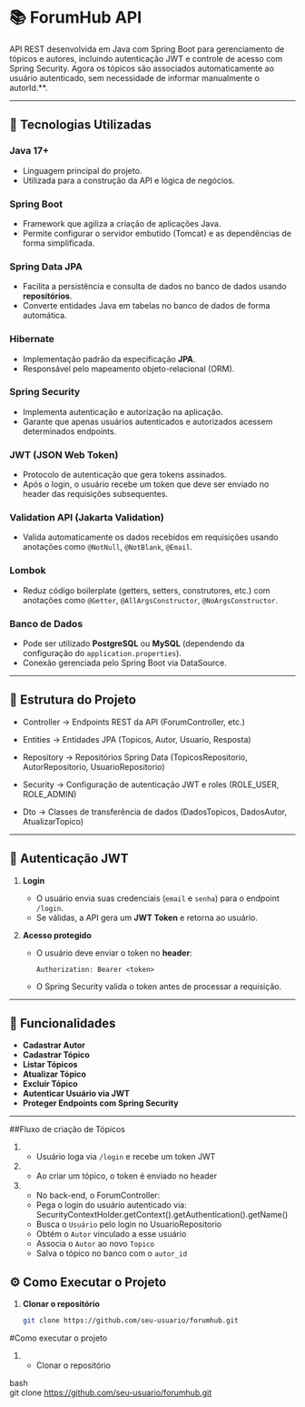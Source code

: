 # 📚 ForumHub API

API REST desenvolvida em Java com Spring Boot para gerenciamento de tópicos e autores, incluindo autenticação JWT e controle de acesso com Spring Security.
Agora os tópicos são associados automaticamente ao usuário autenticado, sem necessidade de informar manualmente o autorId.**.

---

## 🚀 Tecnologias Utilizadas

### **Java 17+**
- Linguagem principal do projeto.
- Utilizada para a construção da API e lógica de negócios.

### **Spring Boot**
- Framework que agiliza a criação de aplicações Java.
- Permite configurar o servidor embutido (Tomcat) e as dependências de forma simplificada.

### **Spring Data JPA**
- Facilita a persistência e consulta de dados no banco de dados usando **repositórios**.
- Converte entidades Java em tabelas no banco de dados de forma automática.

### **Hibernate**
- Implementação padrão da especificação **JPA**.
- Responsável pelo mapeamento objeto-relacional (ORM).

### **Spring Security**
- Implementa autenticação e autorização na aplicação.
- Garante que apenas usuários autenticados e autorizados acessem determinados endpoints.

### **JWT (JSON Web Token)**
- Protocolo de autenticação que gera tokens assinados.
- Após o login, o usuário recebe um token que deve ser enviado no header das requisições subsequentes.

### **Validation API (Jakarta Validation)**
- Valida automaticamente os dados recebidos em requisições usando anotações como `@NotNull`, `@NotBlank`, `@Email`.

### **Lombok**
- Reduz código boilerplate (getters, setters, construtores, etc.) com anotações como `@Getter`, `@AllArgsConstructor`, `@NoArgsConstructor`.

### **Banco de Dados**
- Pode ser utilizado **PostgreSQL** ou **MySQL** (dependendo da configuração do `application.properties`).
- Conexão gerenciada pelo Spring Boot via DataSource.

---

## 📂 Estrutura do Projeto

- Controller → Endpoints REST da API (ForumController, etc.)

- Entities → Entidades JPA (Topicos, Autor, Usuario, Resposta)

- Repository → Repositórios Spring Data (TopicosRepositorio, AutorRepositorio, UsuarioRepositorio)

- Security → Configuração de autenticação JWT e roles (ROLE_USER, ROLE_ADMIN)

- Dto → Classes de transferência de dados (DadosTopicos, DadosAutor, AtualizarTopico)

---

## 🔐 Autenticação JWT

1. **Login**
   - O usuário envia suas credenciais (`email` e `senha`) para o endpoint `/login`.
   - Se válidas, a API gera um **JWT Token** e retorna ao usuário.

2. **Acesso protegido**
   - O usuário deve enviar o token no **header**:
     ```
     Authorization: Bearer <token>
     ```
   - O Spring Security valida o token antes de processar a requisição.

---

## 📌 Funcionalidades

- **Cadastrar Autor**
- **Cadastrar Tópico**
- **Listar Tópicos**
- **Atualizar Tópico**
- **Excluir Tópico**
- **Autenticar Usuário via JWT**
- **Proteger Endpoints com Spring Security**

---

##Fluxo de criação de Tópicos
1. - Usuário loga via `/login` e recebe um token JWT
2. - Ao criar um tópico, o token é enviado no header
3. - No back-end, o ForumController:
   - Pega o login do usuário autenticado via:
     SecurityContextHolder.getContext().getAuthentication().getName()
   - Busca o `Usuário` pelo login no UsuarioRepositorio
   - Obtém o `Autor` vinculado a esse usuário
   - Associa o `Autor` ao novo `Topico`
   - Salva o tópico no banco com o `autor_id`  

## ⚙️ Como Executar o Projeto

1. **Clonar o repositório**
   ```bash
   git clone https://github.com/seu-usuario/forumhub.git


#Como executar o projeto
1. - Clonar o repositório
    
bash<br>git clone https://github.com/seu-usuario/forumhub.git<br>

